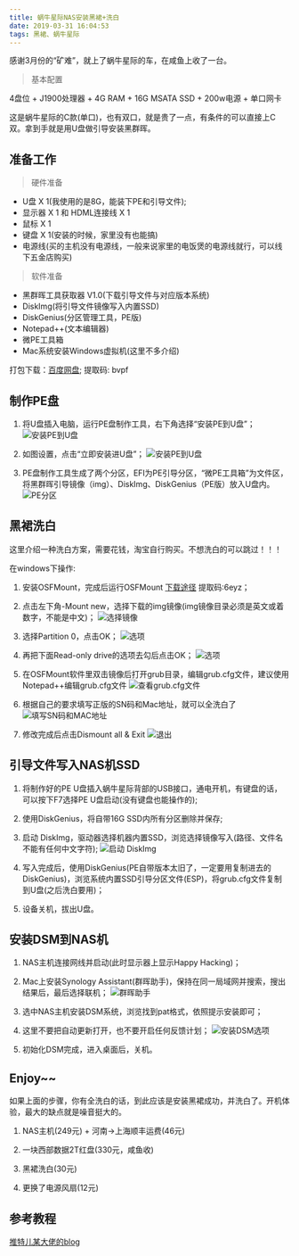 ```yaml
---
title: 蜗牛星际NAS安装黑裙+洗白
date: 2019-03-31 16:04:53
tags: 黑裙、蜗牛星际
---
```



感谢3月份的“矿难”，就上了蜗牛星际的车，在咸鱼上收了一台。

> 基本配置

4盘位 + J1900处理器 + 4G RAM + 16G MSATA SSD + 200w电源 + 单口网卡

这是蜗牛星际的C款(单口)，也有双口，就是贵了一点，有条件的可以直接上C双。拿到手就是用U盘做引导安装黑群晖。

## 准备工作

> 硬件准备

* U盘 X 1(我使用的是8G，能装下PE和引导文件);
* 显示器 X 1 和 HDML连接线 X 1
* 鼠标 X 1
* 键盘 X 1(安装的时候，家里没有也能搞)
* 电源线(买的主机没有电源线，一般来说家里的电饭煲的电源线就行，可以线下五金店购买)

> 软件准备

* 黑群晖工具获取器 V1.0(下载引导文件与对应版本系统)
* DiskImg(将引导文件镜像写入内置SSD)
* DiskGenius(分区管理工具，PE版)
* Notepad++(文本编辑器)
* 微PE工具箱
* Mac系统安装Windows虚拟机(这里不多介绍)

打包下载：[百度网盘](https://pan.baidu.com/s/1-8g1d9MbX34itX75rwV69g); 提取码: bvpf

## 制作PE盘

1. 将U盘插入电脑，运行PE盘制作工具，右下角选择“安装PE到U盘”；
![安装PE到U盘](https://raw.githubusercontent.com/dyike/dyike.github.io/master/images/nas/PE-1.jpeg)

2. 如图设置，点击“立即安装进U盘”；
![安装PE到U盘](https://raw.githubusercontent.com/dyike/dyike.github.io/master/images/nas/PE-2.png)

3. PE盘制作工具生成了两个分区，EFI为PE引导分区，“微PE工具箱”为文件区，将黑群晖引导镜像（img）、DiskImg、DiskGenius（PE版）放入U盘内。
![PE分区](https://raw.githubusercontent.com/dyike/dyike.github.io/master/images/nas/PE-3.png)


## 黑裙洗白

这里介绍一种洗白方案，需要花钱，淘宝自行购买。不想洗白的可以跳过！！！

在windows下操作:

1. 安装OSFMount，完成后运行OSFMount [下载途径](https://pan.baidu.com/s/1Mo_lXEGI1qo-8tUHDgGqDg) 提取码:6eyz；

2. 点击左下角-Mount new，选择下载的img镜像(img镜像目录必须是英文或着数字，不能是中文)；
![选择镜像](https://raw.githubusercontent.com/dyike/dyike.github.io/master/images/nas/OSFMount1.png)

3. 选择Partition 0，点击OK；
![选项](https://raw.githubusercontent.com/dyike/dyike.github.io/master/images/nas/OSFMount2.png)

4. 再把下面Read-only drive的选项去勾后点击OK；
![选项](https://raw.githubusercontent.com/dyike/dyike.github.io/master/images/nas/OSFMount3.png)

5. 在OSFMount软件里双击镜像后打开grub目录，编辑grub.cfg文件，建议使用Notepad++编辑grub.cfg文件
![查看grub.cfg文件](https://raw.githubusercontent.com/dyike/dyike.github.io/master/images/nas/OSFMount4.png)

6. 根据自己的要求填写正版的SN码和Mac地址，就可以全洗白了
![填写SN码和MAC地址](https://raw.githubusercontent.com/dyike/dyike.github.io/master/images/nas/OSFMount6.jpeg)

7. 修改完成后点击Dismount all & Exit
![退出](https://raw.githubusercontent.com/dyike/dyike.github.io/master/images/nas/OSFMount5.png)



## 引导文件写入NAS机SSD

1. 将制作好的PE U盘插入蜗牛星际背部的USB接口，通电开机，有键盘的话，可以按下F7选择PE U盘启动(没有键盘也能操作的);

2. 使用DiskGenius，将自带16G SSD内所有分区删除并保存;

3. 启动 DiskImg，驱动器选择机器内置SSD，浏览选择镜像写入(路径、文件名不能有任何中文字符);
![启动 DiskImg](https://raw.githubusercontent.com/dyike/dyike.github.io/master/images/nas/SSD-3.png)

4. 写入完成后，使用DiskGenius(PE自带版本太旧了，一定要用复制进去的DiskGenius)，浏览系统内置SSD引导分区文件(ESP)，将grub.cfg文件复制到U盘(之后洗白要用)；

5. 设备关机，拔出U盘。


## 安装DSM到NAS机

1. NAS主机连接网线并启动(此时显示器上显示Happy Hacking)；

2. Mac上安装Synology Assistant(群晖助手)，保持在同一局域网并搜索，搜出结果后，最后选择联机；
![群晖助手](https://raw.githubusercontent.com/dyike/dyike.github.io/master/images/nas/DSM-2.png)

3. 选中NAS主机安装DSM系统，浏览找到pat格式，依照提示安装即可；

4. 这里不要把自动更新打开，也不要开启任何反馈计划；
![安装DSM选项](https://raw.githubusercontent.com/dyike/dyike.github.io/master/images/nas/DSM-4.jpeg)

5. 初始化DSM完成，进入桌面后，关机。


## Enjoy~~

如果上面的步骤，你有全洗白的话，到此应该是安装黑裙成功，并洗白了。开机体验，最大的缺点就是噪音挺大的。

1. NAS主机(249元) + 河南->上海顺丰运费(46元)

2. 一块西部数据2T红盘(330元，咸鱼收)

3. 黑裙洗白(30元)

4. 更换了电源风扇(12元)


## 参考教程

[推特儿某大佬的blog](https://mapgun.com/archives/2341)



























